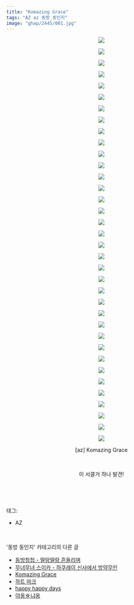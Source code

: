 ```yaml
---
title: "Komazing Grace"
tags: "AZ az 동방_동인지"
image: "ghap/2445/001.jpg"
---
```

<div class="article">
<p style="text-align: center; clear: none; float: none;"><img src="{{ site.nasurl }}/ghap/2445/001.jpg"/></p>
<p style="text-align: center; clear: none; float: none;"><img src="{{ site.nasurl }}/ghap/2445/002.jpg"/></p>
<p style="text-align: center; clear: none; float: none;"><img src="{{ site.nasurl }}/ghap/2445/003.jpg"/></p>
<p style="text-align: center; clear: none; float: none;"><img src="{{ site.nasurl }}/ghap/2445/004.jpg"/></p>
<p style="text-align: center; clear: none; float: none;"><img src="{{ site.nasurl }}/ghap/2445/005.jpg"/></p>
<p style="text-align: center; clear: none; float: none;"><img src="{{ site.nasurl }}/ghap/2445/006.jpg"/></p>
<p style="text-align: center; clear: none; float: none;"><img src="{{ site.nasurl }}/ghap/2445/007.jpg"/></p>
<p style="text-align: center; clear: none; float: none;"><img src="{{ site.nasurl }}/ghap/2445/008.jpg"/></p>
<p style="text-align: center; clear: none; float: none;"><img src="{{ site.nasurl }}/ghap/2445/009.jpg"/></p>
<p style="text-align: center; clear: none; float: none;"><img src="{{ site.nasurl }}/ghap/2445/010.jpg"/></p>
<p style="text-align: center; clear: none; float: none;"><img src="{{ site.nasurl }}/ghap/2445/011.jpg"/></p>
<p style="text-align: center; clear: none; float: none;"><img src="{{ site.nasurl }}/ghap/2445/012.jpg"/></p>
<p style="text-align: center; clear: none; float: none;"><img src="{{ site.nasurl }}/ghap/2445/013.jpg"/></p>
<p style="text-align: center; clear: none; float: none;"><img src="{{ site.nasurl }}/ghap/2445/014.jpg"/></p>
<p style="text-align: center; clear: none; float: none;"><img src="{{ site.nasurl }}/ghap/2445/015.jpg"/></p>
<p style="text-align: center; clear: none; float: none;"><img src="{{ site.nasurl }}/ghap/2445/016.jpg"/></p>
<p style="text-align: center; clear: none; float: none;"><img src="{{ site.nasurl }}/ghap/2445/017.jpg"/></p>
<p style="text-align: center; clear: none; float: none;"><img src="{{ site.nasurl }}/ghap/2445/018.jpg"/></p>
<p style="text-align: center; clear: none; float: none;"><img src="{{ site.nasurl }}/ghap/2445/019.jpg"/></p>
<p style="text-align: center; clear: none; float: none;"><img src="{{ site.nasurl }}/ghap/2445/020.jpg"/></p>
<p style="text-align: center; clear: none; float: none;"><img src="{{ site.nasurl }}/ghap/2445/021.jpg"/></p>
<p style="text-align: center; clear: none; float: none;"><img src="{{ site.nasurl }}/ghap/2445/022.jpg"/></p>
<p style="text-align: center; clear: none; float: none;"><img src="{{ site.nasurl }}/ghap/2445/023.jpg"/></p>
<p style="text-align: center; clear: none; float: none;"><img src="{{ site.nasurl }}/ghap/2445/024.jpg"/></p>
<p style="text-align: center; clear: none; float: none;"><img src="{{ site.nasurl }}/ghap/2445/025.jpg"/></p>
<p style="text-align: center; clear: none; float: none;"><img src="{{ site.nasurl }}/ghap/2445/026.jpg"/></p>
<p style="text-align: center; clear: none; float: none;"><img src="{{ site.nasurl }}/ghap/2445/027.jpg"/></p>
<p style="text-align: center; clear: none; float: none;"><img src="{{ site.nasurl }}/ghap/2445/028.jpg"/></p>
<p style="text-align: center; clear: none; float: none;"><img src="{{ site.nasurl }}/ghap/2445/029.jpg"/></p>
<p style="text-align: center; clear: none; float: none;"><img src="{{ site.nasurl }}/ghap/2445/030.jpg"/></p>
<p style="text-align: center; clear: none; float: none;"><img src="{{ site.nasurl }}/ghap/2445/031.jpg"/></p>
<p style="text-align: center; clear: none; float: none;"><img src="{{ site.nasurl }}/ghap/2445/032.jpg"/></p>
<p style="text-align: center; clear: none; float: none;"><img src="{{ site.nasurl }}/ghap/2445/033.jpg"/></p>
<p style="text-align: center; clear: none; float: none;"><img src="{{ site.nasurl }}/ghap/2445/034.jpg"/></p>
<p style="text-align: center; clear: none; float: none;"><img src="{{ site.nasurl }}/ghap/2445/035.jpg"/></p>
<p style="text-align: center; clear: none; float: none;"><img src="{{ site.nasurl }}/ghap/2445/036.jpg"/></p>
<p style="text-align: center; clear: none; float: none;">[az] Komazing Grace</p>
<p style="text-align: center; clear: none; float: none;"><br/></p>
<p style="text-align: center; clear: none; float: none;">이 서클거 하나 발견!</p>
<p><br/></p>
</div><br/>
<div class="tagTrail">
<p>태그: </p>
<ul>
<li>AZ</li>
</ul>
</div><br/>
<div class="another">
<p>'동방 동인지' 카테고리의 다른 글</p>
<ul>
<li><a href="/2016-10-04-ghap_2447">동방청첩 - 딸랑딸랑 흔들리며</a></li>
<li><a href="/2016-10-04-ghap_2446">무녀무녀 스이카 - 하쿠레이 신사에서 방약무인</a></li>
<li><a href="/2016-10-04-ghap_2445">Komazing Grace</a></li>
<li><a href="/2016-10-04-ghap_2442">하트 마크</a></li>
<li><a href="/2016-10-04-ghap_2441">happy happy days</a></li>
<li><a href="/2016-10-04-ghap_2440">야옹☆냐옹</a></li>
</ul>
</div><br/>
<div class="cb_module cb_fluid">
<div class="cb_wrt cb_profile">
</div><!-- commentList close -->
</div><br/>
